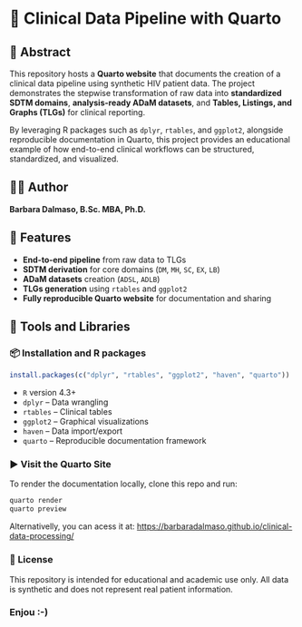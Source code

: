 # 📑 Clinical Data Pipeline with Quarto

## 📌 Abstract  

This repository hosts a **Quarto website** that documents the creation of a clinical data pipeline using synthetic HIV patient data. The project demonstrates the stepwise transformation of raw data into **standardized SDTM domains**, **analysis-ready ADaM datasets**, and **Tables, Listings, and Graphs (TLGs)** for clinical reporting.  

By leveraging R packages such as `dplyr`, `rtables`, and `ggplot2`, alongside reproducible documentation in Quarto, this project provides an educational example of how end-to-end clinical workflows can be structured, standardized, and visualized.  

## 👩‍💻 Author  

**Barbara Dalmaso, B.Sc. MBA, Ph.D.**  

## 🚀 Features  

- **End-to-end pipeline** from raw data to TLGs  
- **SDTM derivation** for core domains (`DM`, `MH`, `SC`, `EX`, `LB`)  
- **ADaM datasets** creation (`ADSL`, `ADLB`)  
- **TLGs generation** using `rtables` and `ggplot2`  
- **Fully reproducible Quarto website** for documentation and sharing  

## 🧰 Tools and Libraries  

### 📦 Installation and R packages  

```r
install.packages(c("dplyr", "rtables", "ggplot2", "haven", "quarto"))
```

- ```R``` version 4.3+
- ```dplyr``` – Data wrangling
- ```rtables``` – Clinical tables
- ```ggplot2``` – Graphical visualizations
- ```haven``` – Data import/export
- ```quarto``` – Reproducible documentation framework

### ▶️ Visit the Quarto Site
To render the documentation locally, clone this repo and run:
```bash
quarto render
quarto preview
```
Alternativelly, you can acess it at: https://barbaradalmaso.github.io/clinical-data-processing/ 

### 📜 License

This repository is intended for educational and academic use only.
All data is synthetic and does not represent real patient information.

### Enjou :-)
